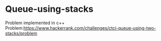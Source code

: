 # Queue-using-stacks
Problem implemented in c++
Problem:https://www.hackerrank.com/challenges/ctci-queue-using-two-stacks/problem
